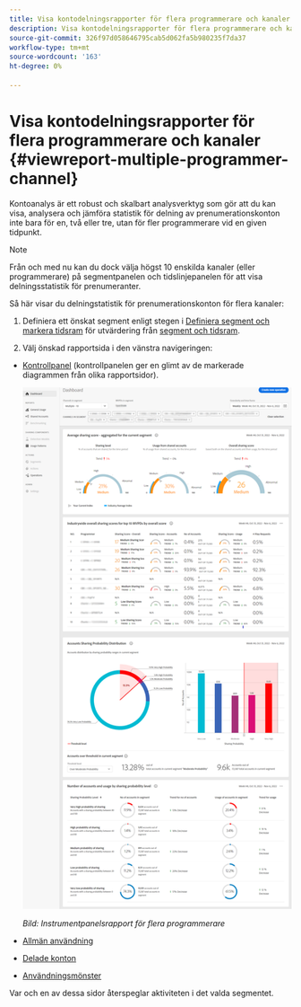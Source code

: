 ```yaml
---
title: Visa kontodelningsrapporter för flera programmerare och kanaler
description: Visa kontodelningsrapporter för flera programmerare och kanaler
source-git-commit: 326f97d058646795cab5d062fa5b980235f7da37
workflow-type: tm+mt
source-wordcount: '163'
ht-degree: 0%

---
```


# Visa kontodelningsrapporter för flera programmerare och kanaler {#viewreport-multiple-programmer-channel}

Kontoanalys är ett robust och skalbart analysverktyg som gör att du kan visa, analysera och jämföra statistik för delning av prenumerationskonton inte bara för en, två eller tre, utan för fler programmerare vid en given tidpunkt.

>[!NOTE]
>
>Från och med nu kan du dock välja högst 10 enskilda kanaler (eller programmerare) på segmentpanelen och tidslinjepanelen för att visa delningsstatistik för prenumeranter.

Så här visar du delningstatistik för prenumerationskonton för flera kanaler:

1. Definiera ett önskat segment enligt stegen i [Definiera segment och markera tidsram](/help/AccountIQ/howto-select-segment-timeframe.md) för utvärdering från [segment och tidsram](/help/AccountIQ/segments-timeframe.md).

1. Välj önskad rapportsida i den vänstra navigeringen:

* [Kontrollpanel](/help/AccountIQ/dashboard.md) (kontrollpanelen ger en glimt av de markerade diagrammen från olika rapportsidor).

   ![](assets/mult-prog-dashboard.png)

   *Bild: Instrumentpanelsrapport för flera programmerare*

* [Allmän användning](/help/AccountIQ/general-usage-reports.md)

* [Delade konton](/help/AccountIQ/shared-acc-reports.md)

* [Användningsmönster](/help/AccountIQ/usage-patterns.md)

Var och en av dessa sidor återspeglar aktiviteten i det valda segmentet.
